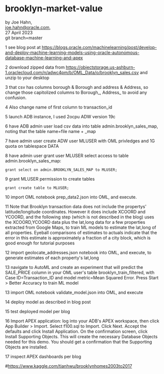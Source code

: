 # brooklyn-market-value

by Joe Hahn,<br />
joe.hahn@oracle.com,<br />
27 April 2023<br />
git branch=master

1 see blog post at https://blogs.oracle.com/machinelearning/post/develop-and-deploy-machine-learning-models-using-oracle-autonomous-database-machine-learning-and-apex

2 download zipped data from https://objectstorage.us-ashburn-1.oraclecloud.com/n/adwc4pm/b/OML_Data/o/brooklyn_sales.csv
and unzip to your desktop

3 that csv has columns borough & Borough and address & Address, so change those capitolized columns to Borough_, Address_
to avoid any confusion.

4 Also change name of first column to transaction_id

5 launch ADB instance, I used 2ocpu ADW version 19c

6 have ADB admin user load csv data into table admin.brooklyn_sales_map, noting that the table name=file name + _map

7 have admin user create ADW user MLUSER with OML privledges and 1G quota on tablespace DATA

8 have admin user grant user MLUSER select access to table admin.brooklyn_sales_map:

    grant select on admin.BROOKLYN_SALES_MAP to MLUSER;

9 grant MLUSER permission to create tables

    grant create table to MLUSER;

10 import OML notebook prep_data2.json into OML, and execute. 

11 Note that Brooklyn transaction data does not include the propertys' latitude/longitude
coordinates. However it does include XCOORD and YCOORD, and
the following step (which is not described in the blog) uses the XCOORD,YCOORD data
plus the lat,long data for a few properties extracted from Google Maps,
to train ML models to estimate the lat,long of all properties. Eyeball comparisons of estimates
to actuals indicate that the error in this estimate is approximately a fraction of a city block,
which is good enough for tutorial purposes

12 import geolocate_addresses.json notebook into OML, and execute, to generate estimates
of each property's lat,long

13 navigate to AutoML and create an experiment that will predict the SALE_PRICE column
in your OML user's table brooklyn_train_filtered, with Case ID=Transaction_ID and
model metric=Mean Squared Error. Press Start > Better Accuracy to train ML model

13 import OML notebook validate_model.json into OML, and execute

14 deploy model as described in blog post

15 test deployed model per blog

16 Import APEX application: log into your ADB's APEX workspace, then click App Builder > Import.  Select f100.sql to Import.   Click Next.  Accept the defaults and click Install Application.  On the confirmation screen, click Install Supporting Objects.  This will create the necessary Database Objects needed for this demo. You should get a confirmation that the Supporting Objects are installed.

17 inspect APEX dashboards per blog

#https://www.kaggle.com/tianhwu/brooklynhomes2003to2017 


